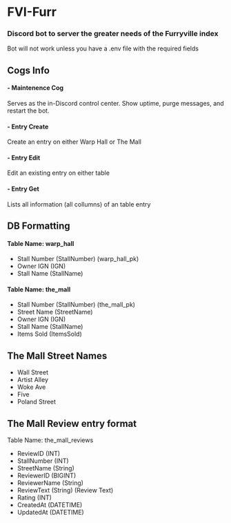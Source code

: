 # FVI-Furr
### Discord bot to server the greater needs of the Furryville index

Bot will not work unless you have a .env file with the required fields

## Cogs Info
#### - Maintenence Cog
Serves as the in-Discord control center. Show uptime, purge messages, and restart the bot.

#### - Entry Create
Create an entry on either Warp Hall or The Mall

#### - Entry Edit
Edit an existing entry on either table

#### - Entry Get
Lists all information (all collumns) of an table entry

## DB Formatting
#### Table Name: warp_hall

- Stall Number (StallNumber) (warp_hall_pk)
- Owner IGN (IGN)
- Stall Name (StallName)

#### Table Name: the_mall

- Stall Number (StallNumber) (the_mall_pk)
- Street Name (StreetName)
- Owner IGN (IGN)
- Stall Name (StallName)
- Items Sold (ItemsSold)

## The Mall Street Names
- Wall Street
- Artist Alley
- Woke Ave
- Five
- Poland Street

## The Mall Review entry format
Table Name: the_mall_reviews
- ReviewID (INT)
- StallNumber (INT)
- StreetName (String)
- ReviewerID (BIGINT)
- ReviewerName (String)
- ReviewText (String) (Review Text)
- Rating (INT)
- CreatedAt (DATETIME)
- UpdatedAt (DATETIME)